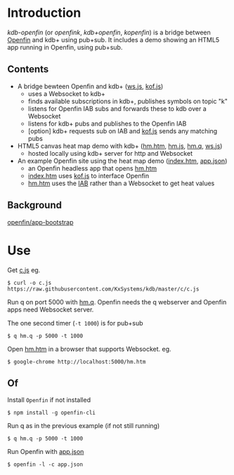 # Introduction
*kdb-openfin* (or *openfink*, *kdb+openfin*, *kopenfin*) 
 is a bridge between [Openfin](http://openfin.co/) and kdb+ using pub+sub.  It includes a demo showing an HTML5 app running in Openfin, using pub+sub.

## Contents
 - A bridge bewteen Openfin and kdb+  ([ws.js](ws.js), [kof.js](kof.js))
   - uses a Websocket to kdb+
   - finds available subscriptions in kdb+, publishes symbols on topic "k"
   - listens for Openfin IAB subs and forwards these to kdb over a Websocket
   - listens for kdb+ pubs and publishes to the Openfin IAB
   - [option] kdb+ requests sub on IAB and [kof.js](kof.js) sends any matching pubs
 - HTML5 canvas heat map demo with kdb+ ([hm.htm](hm.htm), [hm.js](hm.js), [hm.q](hm.q), [ws.js](ws.js))
   - hosted locally using kdb+ server for http and Websocket
 - An example Openfin site using the heat map demo ([index.htm](index.htm), [app.json](app.json))
   - an Openfin headless app that opens [hm.htm](hm.htm)
   - [index.htm](index.htm) uses [kof.js](kof.js) to interface Openfin
   - [hm.htm](hm.htm) uses the [IAB](http://cdn.openfin.co/jsdocs/stable/fin.desktop.InterApplicationBus.html) rather than a Websocket to get heat values

## Background

 [openfin/app-bootstrap](https://github.com/openfin/app-bootstrap)

# Use
Get [c.js](https://raw.githubusercontent.com/KxSystems/kdb/master/c/c.js) eg. 
```
$ curl -o c.js https://raw.githubusercontent.com/KxSystems/kdb/master/c/c.js 
 ```

Run q on port 5000 with [hm.q](hm.q).  Openfin needs the q webserver and Openfin apps need Websocket server.

The one second timer (`-t 1000`) is for pub+sub
```
$ q hm.q -p 5000 -t 1000 
 ```

Open [hm.htm](hm.htm) in a browser that supports Websocket.  eg.
```
$ google-chrome http://localhost:5000/hm.htm 
 ```

## Of 
Install `Openfin` if not installed
```
$ npm install -g openfin-cli 
 ```

Run q as in the previous example (if not still running)
```
$ q hm.q -p 5000 -t 1000 
 ```

Run Openfin with [app.json](app.json) 
```
$ openfin -l -c app.json 
 ```

